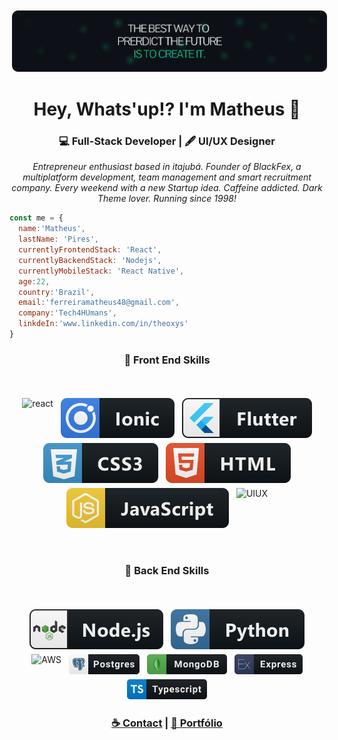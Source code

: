 <p align="center">
<img src="https://github.com/theoxys/theoxys/blob/master/Group%201497BGGG.png" alt="BlackFex" style="vertical-align:top; margin:4px">
</p>

<h1 align="center">Hey, Whats'up!? I'm Matheus 🍕</h1>

<div align="center">
<h3>💻 Full-Stack Developer | 🖋 UI/UX Designer</h3>
<p>
<i>Entrepreneur enthusiast based in itajubá. Founder  of BlackFex, a multiplatform development, team management and smart recruitment company. Every weekend with a new Startup idea. Caffeine addicted. Dark Theme lover. Running since 1998!</i></p>
</div>


```javascript
const me = {
  name:'Matheus',
  lastName: 'Pires',
  currentlyFrontendStack: 'React',
  currentlyBackendStack: 'Nodejs',
  currentlyMobileStack: 'React Native',
  age:22,
  country:'Brazil',
  email:'ferreiramatheus48@gmail.com',
  company:'Tech4HUmans',
  linkdeIn:'www.linkedin.com/in/theoxys'
}
```


<div align="center">
<h3>🚀 Front End Skills</h3>
 <br>
<p align="center">
  <img src="https://github.com/Quadrified/Quadrified/blob/master/assets/svg/dev/frameworks/react.svg" alt="react" style="vertical-align:top; margin:4px">
  <img src="https://github.com/MikeCodesDotNET/ColoredBadges/blob/master/svg/dev/frameworks/ionic.svg" alt="ionic" style="vertical-align:top; margin:4px">
  <img src="https://github.com/MikeCodesDotNET/ColoredBadges/blob/master/svg/dev/frameworks/flutter.svg" alt="flutter" style="vertical-align:top; margin:4px">
  <img src="https://github.com/MikeCodesDotNET/ColoredBadges/blob/master/svg/dev/languages/css3.svg" alt="css" style="vertical-align:top; margin:4px">
  <img src="https://github.com/MikeCodesDotNET/ColoredBadges/blob/master/svg/dev/languages/html.svg" alt="html" style="vertical-align:top; margin:4px">
  <img src="https://github.com/MikeCodesDotNET/ColoredBadges/blob/master/svg/dev/languages/js.svg" alt="javascript" style="vertical-align:top; margin:4px">
  <img src="https://github.com/theoxys/theoxys/blob/master/figma.svg" alt="UIUX" style="vertical-align:top; margin:4px">
</p>
 <br>
<h3>🚀 Back End Skills</h3>
 <br>
<p align="center">
    <img src="https://github.com/MikeCodesDotNET/ColoredBadges/blob/master/svg/dev/frameworks/nodejs.svg" alt="noddejs" style="vertical-align:top; margin:4px">
    <img src="https://github.com/MikeCodesDotNET/ColoredBadges/blob/master/svg/dev/languages/python.svg" alt="python" style="vertical-align:top; margin:4px">
    <img src="https://github.com/MikeCodesDotNET/ColoredBadges/blob/master/png/dev/services/aws.png" alt="AWS" style="vertical-align:top; margin:4px">
  <img src="https://github.com/theoxys/theoxys/blob/master/postgres.png" alt="Postgres" style="vertical-align:top; margin:4px">
  
  <img src="https://github.com/theoxys/theoxys/blob/master/mmongodb.png" alt="Mongodb" style="vertical-align:top; margin:4px">
  <img src="https://github.com/theoxys/theoxys/blob/master/express.png" alt="Express" style="vertical-align:top; margin:4px">
  <img src="https://github.com/theoxys/theoxys/blob/master/typescript.png" alt="Typescript" style="vertical-align:top; margin:4px">

</p>
 
  <p align="center">
  <h3><a href="www.linkedin.com/in/theoxys">☕ Contact</a> | <a href="https://dribbble.com/matheufspires">📒 Portfólio<a></h3>
  </p>
</div>


